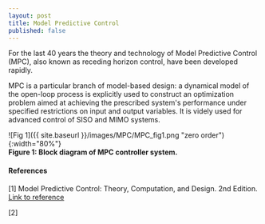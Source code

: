 ```yaml
---
layout: post
title: Model Predictive Control
published: false
---
```


For the last 40 years the theory and technology of Model Predictive Control (MPC), also known as receding horizon control, have been developed rapidly. 

MPC is a particular branch of model-based design: 
a dynamical model of the open-loop process is explicitly used to construct an optimization problem aimed at achieving the prescribed system's performance under 
specified restrictions on input and output variables. It is videly used for advanced control of SISO and MIMO systems. 

![Fig 1]({{ site.baseurl }}/images/MPC/MPC_fig1.png "zero order"){:width="80%"}  
**Figure 1: Block diagram of MPC controller system.**

#### References

[1] Model Predictive Control: Theory, Computation, and Design. 2nd Edition. [Link to reference](https://sites.engineering.ucsb.edu/~jbraw/mpc/)

[2]
